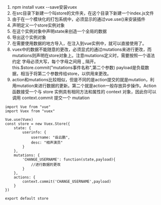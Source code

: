 1. npm install vuex --save安装vuex
2. 在src目录下新建一个叫store的文件夹，在这个目录下新建一个index.js文件
3. 由于在一个模块化的打包系统中，必须显示的通过vue.use()来安装插件
4. 声明定义一个store实例对象
5. 在这个实例对象中声明state来创造一个全局的数据
6. 导出这个实例对象
7. 在需要使用数据的地方导入，在注入到vue实例中，就可以直接使用了。
8. vuex中的数据不能随意的更改，必须显式的通过mutations来进行更改，而mutations则声明在store对象上。注意mutations定义时，需要按照一个语法约定
字母必须大写，每个字母之间用 _ 隔开。
    this.$store.commit("mutations事件名称",第二个参数)
    payload是负载数据，相当于将第二个参数传给store，以供用来更改。
9. action和mutations比较相似，但是不同的是action提交的就是mutation，利用mutation来进行数据的更新。第二个就是action一般存放异步操作。Action 函数接受一个与 store 实例具有相同方法和属性的 context 对象，因此你可以调用 context.commit 提交一个 mutation
```angular2
import Vue from "vue"
import Vuex from "vuex"

Vue.use(Vuex)
const store = new Vuex.Store({
    state: {
        userinfo: {
            username: "岳云鹏",
            desc: "相声演员"
        }
    },
    mutations: {
        'CHANGE_USERNAME': function(state,payload){
            //进行数据的更改
        }
    },
    actions: {
        context.commit('CHANGE_USERNAME',payload)
    }
})

export default store

```
